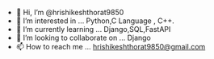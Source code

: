 - 👋 Hi, I’m @hrishikeshthorat9850
- 👀 I’m interested in ... Python,C Language , C++.
- 🌱 I’m currently learning ... Django,SQL,FastAPI
- 💞️ I’m looking to collaborate on ... Django
- 📫 How to reach me ... hrishikeshthorat9850@gmail.com

<!---
hrishikeshthorat9850/hrishikeshthorat9850 is a ✨ special ✨ repository because its `README.md` (this file) appears on your GitHub profile.
You can click the Preview link to take a look at your changes.
--->
